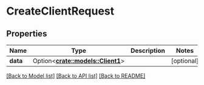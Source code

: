 # CreateClientRequest

## Properties

Name | Type | Description | Notes
------------ | ------------- | ------------- | -------------
**data** | Option<[**crate::models::Client1**](Client_1.md)> |  | [optional]

[[Back to Model list]](../README.md#documentation-for-models) [[Back to API list]](../README.md#documentation-for-api-endpoints) [[Back to README]](../README.md)


